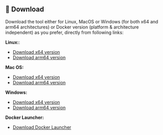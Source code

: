 ## 💾 Download
Download the tool either for Linux, MacOS or Windows (for both x64 and arm64 architectures) or Docker version (platform & architecture independent) as you prefer, directly from following links:

**Linux:**:  
  - [Download x64 version](https://github.com/jaimetur/PhotoMigrator/releases/download/v3.6.2/PhotoMigrator_v3.6.2_linux_x64.zip)  
  - [Download arm64 version](https://github.com/jaimetur/PhotoMigrator/releases/download/v3.6.2/PhotoMigrator_v3.6.2_linux_arm64.zip)  

**Mac OS:**
  - [Download x64 version](https://github.com/jaimetur/PhotoMigrator/releases/download/v3.6.2/PhotoMigrator_v3.6.2_macos_x64.zip)  
  - [Download arm64 version](https://github.com/jaimetur/PhotoMigrator/releases/download/v3.6.2/PhotoMigrator_v3.6.2_macos_arm64.zip)  

**Windows:**  
  - [Download x64 version](https://github.com/jaimetur/PhotoMigrator/releases/download/v3.6.2/PhotoMigrator_v3.6.2_windows_x64.zip)  
  - [Download arm64 version](https://github.com/jaimetur/PhotoMigrator/releases/download/v3.6.2/PhotoMigrator_v3.6.2_windows_arm64.zip)  

**Docker Launcher:**  
  - [Download Docker Launcher](https://github.com/jaimetur/PhotoMigrator/releases/download/v3.6.2/PhotoMigrator_v3.6.2_docker.zip)  

